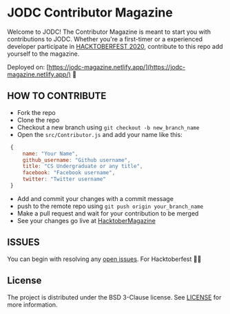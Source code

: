 # JODC Contributor Magazine
Welcome to JODC! The Contributor Magazine is meant to start you with contributions to JODC. Whether you're a first-timer or a experienced developer participate in [HACKTOBERFEST 2020](https://hacktoberfest.digitalocean.com/), contribute to this repo add yourself to the magazine. 

Deployed on: [https://jodc-magazine.netlify.app/](https://jodc-magazine.netlify.app/) :rocket:

## HOW TO CONTRIBUTE
  * Fork the repo
  * Clone the repo
  * Checkout a new branch using  `git checkout -b new_branch_name`
  * Open the `src/Contributor.js` and add your name like this:
   ```javascript
    {
        name: "Your Name",
        github_username: "Github username",
        title: "CS Undergraduate or any title",
        facebook: "Facebook username",
        twitter: "Twitter username"
    }
  ```
  *  Add and commit your changes with a commit message
  *  push to the remote repo using  ``git push origin your_branch_name``
  *   Make a pull request and wait for your contribution to be merged
  *   See your changes go live at [HacktoberMagazine](https://hacktobermagazine.netlify.com/)

## ISSUES
You can begin with resolving any [open issues](https://github.com/JIITODC/Contributor-magazine/issues). For Hacktoberfest 🎊🎊

## License
The project is distributed under the BSD 3-Clause license. See [LICENSE](https://github.com/JIITODC/Contributor-magazine/blob/master/LICENSE) for more information.
